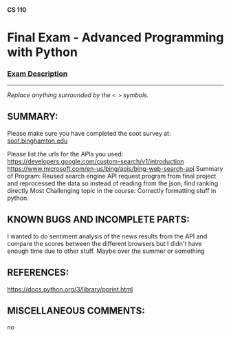 #### CS 110
# Final Exam - Advanced Programming with Python

### [Exam Description](https://docs.google.com/document/d/1FI-WV95nSTK1JMg5j5sKhxcbl46DPVPkBrxC3FMo45g/edit?usp=sharing)

***

_Replace anything surrounded by the `< >` symbols._

## SUMMARY:
Please make sure you have completed the soot survey at:
    [soot.binghamton.edu](https://soot.binghamton.edu)

Please list the urls for the APIs you used:
  https://developers.google.com/custom-search/v1/introduction
  https://www.microsoft.com/en-us/bing/apis/bing-web-search-api
Summary of Program:
  Reused search engine API request program from final project and reprocessed the data so instead of reading from the json, find ranking directly
Most Challenging topic in the course:
  Correctly formatting stuff in python. 
## KNOWN BUGS AND INCOMPLETE PARTS:
 I wanted to do sentiment analysis of the news results from the API and compare the scores between the different browsers but I didn't have enough time due to other stuff. Maybe over the summer or something

## REFERENCES:
https://docs.python.org/3/library/pprint.html

## MISCELLANEOUS COMMENTS:
no
